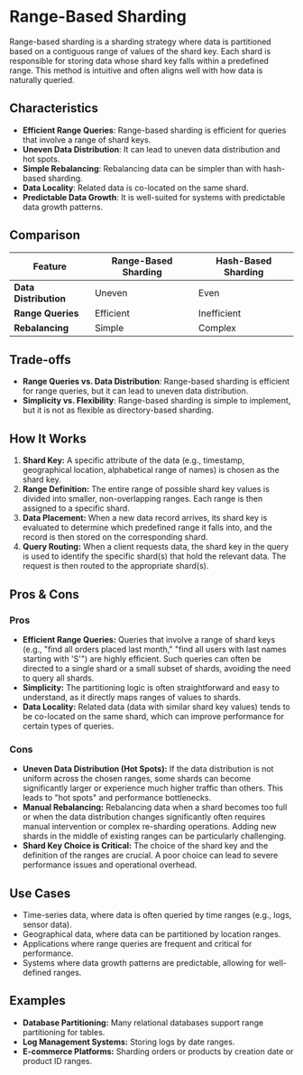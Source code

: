 # Range-Based Sharding



Range-based sharding is a sharding strategy where data is partitioned based on a contiguous range of values of the shard key. Each shard is responsible for storing data whose shard key falls within a predefined range. This method is intuitive and often aligns well with how data is naturally queried.

## Characteristics

- **Efficient Range Queries**: Range-based sharding is efficient for queries that involve a range of shard keys.
- **Uneven Data Distribution**: It can lead to uneven data distribution and hot spots.
- **Simple Rebalancing**: Rebalancing data can be simpler than with hash-based sharding.
- **Data Locality**: Related data is co-located on the same shard.
- **Predictable Data Growth**: It is well-suited for systems with predictable data growth patterns.

## Comparison

| Feature | Range-Based Sharding | Hash-Based Sharding |
|---|---|---|
| **Data Distribution** | Uneven | Even |
| **Range Queries** | Efficient | Inefficient |
| **Rebalancing** | Simple | Complex |

## Trade-offs

- **Range Queries vs. Data Distribution**: Range-based sharding is efficient for range queries, but it can lead to uneven data distribution.
- **Simplicity vs. Flexibility**: Range-based sharding is simple to implement, but it is not as flexible as directory-based sharding.

## How It Works

1.  **Shard Key:** A specific attribute of the data (e.g., timestamp, geographical location, alphabetical range of names) is chosen as the shard key.
2.  **Range Definition:** The entire range of possible shard key values is divided into smaller, non-overlapping ranges. Each range is then assigned to a specific shard.
3.  **Data Placement:** When a new data record arrives, its shard key is evaluated to determine which predefined range it falls into, and the record is then stored on the corresponding shard.
4.  **Query Routing:** When a client requests data, the shard key in the query is used to identify the specific shard(s) that hold the relevant data. The request is then routed to the appropriate shard(s).

## Pros & Cons

### Pros

*   **Efficient Range Queries:** Queries that involve a range of shard keys (e.g., "find all orders placed last month," "find all users with last names starting with 'S'") are highly efficient. Such queries can often be directed to a single shard or a small subset of shards, avoiding the need to query all shards.
*   **Simplicity:** The partitioning logic is often straightforward and easy to understand, as it directly maps ranges of values to shards.
*   **Data Locality:** Related data (data with similar shard key values) tends to be co-located on the same shard, which can improve performance for certain types of queries.

### Cons

*   **Uneven Data Distribution (Hot Spots):** If the data distribution is not uniform across the chosen ranges, some shards can become significantly larger or experience much higher traffic than others. This leads to "hot spots" and performance bottlenecks.
*   **Manual Rebalancing:** Rebalancing data when a shard becomes too full or when the data distribution changes significantly often requires manual intervention or complex re-sharding operations. Adding new shards in the middle of existing ranges can be particularly challenging.
*   **Shard Key Choice is Critical:** The choice of the shard key and the definition of the ranges are crucial. A poor choice can lead to severe performance issues and operational overhead.

## Use Cases

*   Time-series data, where data is often queried by time ranges (e.g., logs, sensor data).
*   Geographical data, where data can be partitioned by location ranges.
*   Applications where range queries are frequent and critical for performance.
*   Systems where data growth patterns are predictable, allowing for well-defined ranges.

## Examples

*   **Database Partitioning:** Many relational databases support range partitioning for tables.
*   **Log Management Systems:** Storing logs by date ranges.
*   **E-commerce Platforms:** Sharding orders or products by creation date or product ID ranges.
